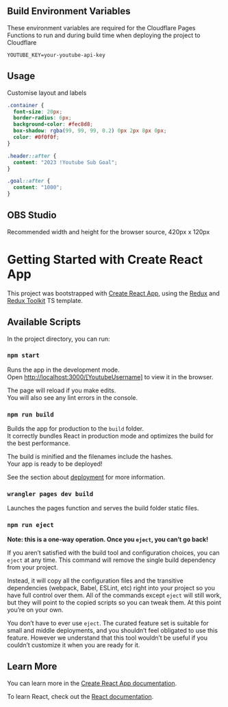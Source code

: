 ## Build Environment Variables

These environment variables are required for the Cloudflare Pages Functions to run and during build time when deploying the project to Cloudflare

```console
YOUTUBE_KEY=your-youtube-api-key
```

## Usage

Customise layout and labels

```css
.container {
  font-size: 20px;
  border-radius: 6px;
  background-color: #fec8d8;
  box-shadow: rgba(99, 99, 99, 0.2) 0px 2px 8px 0px;
  color: #0f0f0f;
}

.header::after {
  content: "2023 !Youtube Sub Goal";
}

.goal::after {
  content: "1000";
}
```

## OBS Studio

Recommended width and height for the browser source, 420px x 120px

# Getting Started with Create React App

This project was bootstrapped with [Create React App](https://github.com/facebook/create-react-app), using the [Redux](https://redux.js.org/) and [Redux Toolkit](https://redux-toolkit.js.org/) TS template.

## Available Scripts

In the project directory, you can run:

### `npm start`

Runs the app in the development mode.\
Open [http://localhost:3000/[YoutubeUsername]](http://localhost:3000/[YoutubeUsername]) to view it in the browser.

The page will reload if you make edits.\
You will also see any lint errors in the console.

### `npm run build`

Builds the app for production to the `build` folder.\
It correctly bundles React in production mode and optimizes the build for the best performance.

The build is minified and the filenames include the hashes.\
Your app is ready to be deployed!

See the section about [deployment](https://facebook.github.io/create-react-app/docs/deployment) for more information.

### `wrangler pages dev build`

Launches the pages function and serves the build folder static files.

### `npm run eject`

**Note: this is a one-way operation. Once you `eject`, you can’t go back!**

If you aren’t satisfied with the build tool and configuration choices, you can `eject` at any time. This command will remove the single build dependency from your project.

Instead, it will copy all the configuration files and the transitive dependencies (webpack, Babel, ESLint, etc) right into your project so you have full control over them. All of the commands except `eject` will still work, but they will point to the copied scripts so you can tweak them. At this point you’re on your own.

You don’t have to ever use `eject`. The curated feature set is suitable for small and middle deployments, and you shouldn’t feel obligated to use this feature. However we understand that this tool wouldn’t be useful if you couldn’t customize it when you are ready for it.

## Learn More

You can learn more in the [Create React App documentation](https://facebook.github.io/create-react-app/docs/getting-started).

To learn React, check out the [React documentation](https://reactjs.org/).

